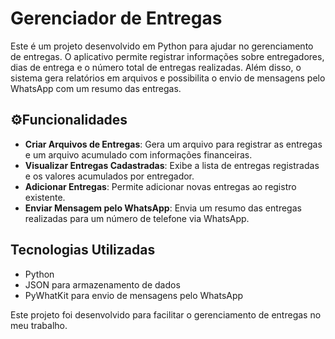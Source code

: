 # Gerenciador de Entregas

Este é um projeto desenvolvido em Python para ajudar no gerenciamento de entregas.
O aplicativo permite registrar informações sobre entregadores, dias de entrega e o número total de entregas realizadas.
Além disso, o sistema gera relatórios em arquivos e possibilita o envio de mensagens pelo WhatsApp com um resumo das entregas.

## ⚙️Funcionalidades

- **Criar Arquivos de Entregas**: Gera um arquivo para registrar as entregas e um arquivo acumulado com informações financeiras.
- **Visualizar Entregas Cadastradas**: Exibe a lista de entregas registradas e os valores acumulados por entregador.
- **Adicionar Entregas**: Permite adicionar novas entregas ao registro existente.
- **Enviar Mensagem pelo WhatsApp**: Envia um resumo das entregas realizadas para um número de telefone via WhatsApp.

## Tecnologias Utilizadas

- Python
- JSON para armazenamento de dados
- PyWhatKit para envio de mensagens pelo WhatsApp



Este projeto foi desenvolvido para facilitar o gerenciamento de entregas no meu trabalho.
